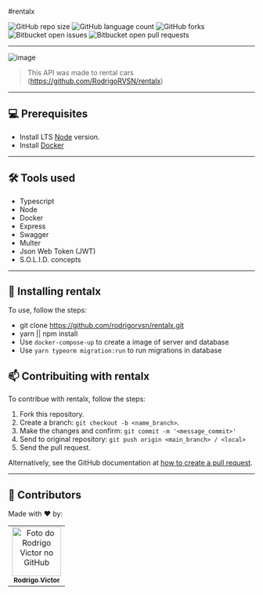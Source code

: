 #rentalx

<!--- https://shields.io --->

![GitHub repo size](https://img.shields.io/github/repo-size/rodrigorvsn/rentalx?style=for-the-badge)
![GitHub language count](https://img.shields.io/github/languages/count/rodrigorvsn/rentalx?style=for-the-badge)
![GitHub forks](https://img.shields.io/github/forks/rodrigorvsn/rentalx?style=for-the-badge)
![Bitbucket open issues](https://img.shields.io/bitbucket/issues/rodrigorvsn/rentalx?style=for-the-badge)
![Bitbucket open pull requests](https://img.shields.io/bitbucket/pr-raw/rodrigorvsn/rentalx?style=for-the-badge)

___
<!--- #################### mudar badges #################### --->

![image](https://user-images.githubusercontent.com/75763403/141459793-c255ff08-8bb5-4161-b18d-9865bfa5c437.png)

<!--- #################### mudar imagem exemplo #################### --->

> This API was made to rental cars (https://github.com/RodrigoRVSN/rentalx)

___
## 💻 Prerequisites

- Install LTS [Node](https://nodejs.org/en/) version.
- Install [Docker](https://docs.docker.com/get-docker/)

<!--- #################### mudar pré-requisitos  ####################--->
___
## 🛠 Tools used

- Typescript
- Node
- Docker
- Express
- Swagger
- Multer
- Json Web Token (JWT)
- S.O.L.I.D. concepts

<!--- #################### mudar ferramentas #################### --->
___
## 🚀 Installing rentalx

To use, follow the steps:


- git clone https://github.com/rodrigorvsn/rentalx.git
- yarn || npm install
- Use `docker-compose-up` to create a image of server and database
- Use `yarn typeorm migration:run` to run migrations in database


## 📫 Contribuiting with rentalx

To contribue with rentalx, follow the steps:

1. Fork this repository.
2. Create a branch: `git checkout -b <name_branch>`.
3. Make the changes and confirm: `git commit -m '<message_commit>'`
4. Send to original repository: `git push origin <main_branch> / <local>`
5. Send the pull request.

Alternatively, see the GitHub documentation at [how to create a pull request](https://help.github.com/en/github/collaborating-with-issues-and-pull-requests/creating-a-pull-request).
___
## 🤝 Contributors

Made with ❤️ by:

<table>
  <tr>
    <td align="center">
      <a href="#">
        <img src="https://github.com/rodrigorvsn.png" width="100px;" alt="Foto do Rodrigo Victor no GitHub"/><br>
        <sub>
          <b>Rodrigo Victor</b>
        </sub>
      </a>
    </td>
  </tr>
</table>

